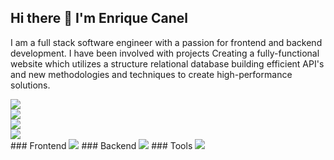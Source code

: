 ## Hi there 👋 I'm Enrique Canel 

I am a full stack software engineer with a passion for frontend and backend development. I have been involved with projects Creating a fully-functional website which utilizes a structure relational database building efficient API's and new methodologies and techniques to create high-performance solutions.

<div>
<img src="https://img.shields.io/badge/-TypeScript-3178C6?style=flat-square&logo=typescript&logoColor=white" />
</div>

<div>
  <img src="https://img.shields.io/badge/-JavaScript-F7DF1E?style=flat-square&logo=javascript&logoColor=black" />
</div>

<div>
  <img src="https://img.shields.io/badge/-HTML5-E34F26?style=flat-square&logo=html5&logoColor=white" />
</div>

<div>
  <img src="https://img.shields.io/badge/-CSS3-1572B6?style=flat-square&logo=css3&logoColor=white" />
</div>
  ### Frontend
  <img src="https://img.shields.io/badge/-React-61DAFB?style=flat-square&logo=react&logoColor=black" />
  ### Backend
  <img src="https://img.shields.io/badge/-PostgreSQL-336791?style=flat-square&logo=postgresql&logoColor=white" />
  ### Tools
  <img src="https://img.shields.io/badge/-GitHub-181717?style=flat-square&logo=github&logoColor=white" />
</details>

